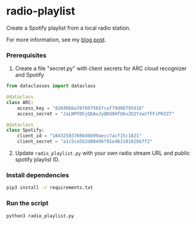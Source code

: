 # radio-playlist
Create a Spotify playlist from a local radio station.

For more information, see my [blog post](http://www.acjensen.com/radio-playlist/).

### Prerequisites

1. Create a file "secret.py" with client secrets for ARC cloud recognizer and Spotify
  ```python
  from dataclasses import dataclass

  @dataclass
  class ARC:
      access_key = "82640bba7076975b5fcaf79d00795d16"
      access_secret = "JaLNPFDhjQbAuJyQKU8HfU6xZU2YzwzTFFiPH3Z7"

  @dataclass
  class Spotify:
      client_id = "10432503769b49b99aecc7acf15c1821"
      client_secret = "a1c5ce5b2d80496f91ed6210182bbff2"
  ```
2. Update `radio_playlist.py` with your own radio stream URL and public spotify playlist ID.

### Install dependencies

```sh
pip3 install -r requirements.txt
```

### Run the script

```sh
python3 radio_playlist.py
```